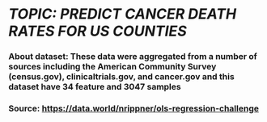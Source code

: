 # *TOPIC: PREDICT CANCER DEATH RATES FOR US COUNTIES*

### About dataset: These data were aggregated from a number of sources including the American Community Survey (census.gov), clinicaltrials.gov, and cancer.gov and this dataset have 34 feature and 3047 samples
### Source: https://data.world/nrippner/ols-regression-challenge
